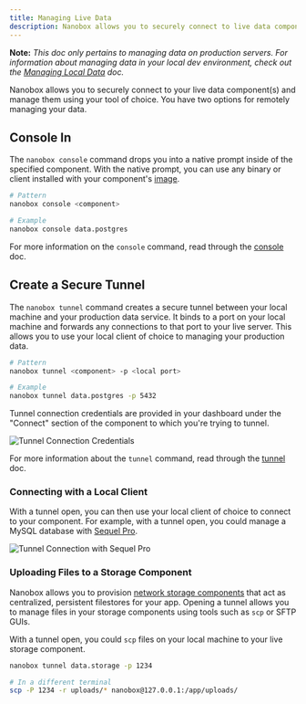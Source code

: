 ```yaml
---
title: Managing Live Data
description: Nanobox allows you to securely connect to live data components and manage data using your tool of choice.
---
```


**Note:** *This doc only pertains to managing data on production servers. For information about managing data in your local dev environment, check out the [Managing Local Data](/data-management/managing-local-data/) doc.*

Nanobox allows you to securely connect to your live data component(s) and manage them using your tool of choice. You have two options for remotely managing your data.

## Console In
The `nanobox console` command drops you into a native prompt inside of the specified component. With the native prompt, you can use any binary or client installed with your component's [image](/images/).

```bash
# Pattern
nanobox console <component>

# Example
nanobox console data.postgres
```

For more information on the `console` command, read through the [console](/cli/console/) doc.

## Create a Secure Tunnel
The `nanobox tunnel` command creates a secure tunnel between your local machine and your production data service. It binds to a port on your local machine and forwards any connections to that port to your live server. This allows you to use your local client of choice to managing your production data.

```bash
# Pattern
nanobox tunnel <component> -p <local port>

# Example
nanobox tunnel data.postgres -p 5432
```

Tunnel connection credentials are provided in your dashboard under the "Connect" section of the component to which you're trying to tunnel.

![Tunnel Connection Credentials](/assets/images/tunnel-connection-creds.png)

For more information about the `tunnel` command, read through the [tunnel](/cli/tunnel/) doc.

### Connecting with a Local Client
With a tunnel open, you can then use your local client of choice to connect to your component. For example, with a tunnel open, you could manage a MySQL database with [Sequel Pro](https://www.sequelpro.com/).

![Tunnel Connection with Sequel Pro](/assets/images/remote-manage-data-sequel-pro.png)

### Uploading Files to a Storage Component
Nanobox allows you to provision [network storage components](/app-config/network-storage/) that act as centralized, persistent filestores for your app. Opening a tunnel allows you to manage files in your storage components using tools such as `scp` or SFTP GUIs.

With a tunnel open, you could `scp` files on your local machine to your live storage component.

```bash
nanobox tunnel data.storage -p 1234

# In a different terminal
scp -P 1234 -r uploads/* nanobox@127.0.0.1:/app/uploads/
```
